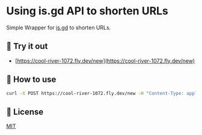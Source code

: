 # Using is.gd API to shorten URLs

Simple Wrapper for [is.gd](https://is.gd) to shorten URLs.

## 🧪 Try it out

- [https://cool-river-1072.fly.dev/new](https://cool-river-1072.fly.dev/new)

## 🚀 How to use

```bash
curl -X POST https://cool-river-1072.fly.dev/new -H "Content-Type: application/json" -d '{"url":"https://yoo.lat"}'
```

## 📝 License

[MIT](LICENCE)

